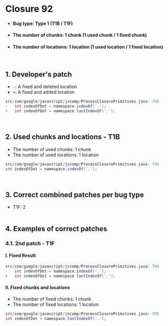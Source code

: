 # Closure 92
* <h4>Bug type: Type 1 (T1B / T1F)</h4>
* <h4>The number of chunks: 1 chunk (1 used chunk / 1 fixed chunk)</h4>
* <h4>The number of locations: 1 location (1 used location / 1 fixed location)</h4>
<br>

## 1. Developer's patch
* `-`: A fixed and deleted location
* `+`: A fixed and added location
```java
src/com/google/javascript/jscomp/ProcessClosurePrimitives.java: 789
-   int indexOfDot = namespace.indexOf('.');
+   int indexOfDot = namespace.lastIndexOf('.');
```
<br>

## 2. Used chunks and locations - T1B
* The number of used chunks: 1 chunk
* The number of used locations: 1 location
```java
src/com/google/javascript/jscomp/ProcessClosurePrimitives.java: 789
int indexOfDot = namespace.indexOf('.');
```
<br>

## 3. Correct combined patches per bug type
* T1F: 2
<br><br>

## 4. Examples of correct patches
### 4.1. 2nd patch - T1F
#### I. Fixed Result
```java
src/com/google/javascript/jscomp/ProcessClosurePrimitives.java: 789
-   int indexOfDot = namespace.indexOf('.');
+   int indexOfDot = namespace.lastIndexOf('.');
```

#### II. Fixed chunks and locations
* The number of fixed chunks: 1 chunk
* The number of fixed locations: 1 location
```java
src/com/google/javascript/jscomp/ProcessClosurePrimitives.java: 789
int indexOfDot = namespace.lastIndexOf('.');
```
<br><br>